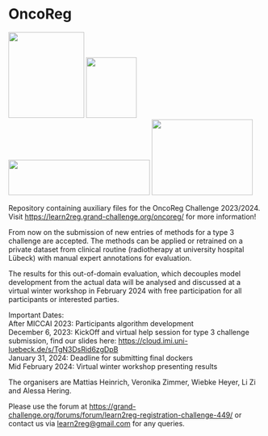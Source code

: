 # OncoReg


<img src="https://rumc-gcorg-p-public.s3.amazonaws.com/i/2023/09/26/Screenshot_2023-09-26_at_15.17.46_YeR8kti.png" width="150" height="170" /> <img src="https://rumc-gcorg-p-public.s3.amazonaws.com/i/2023/09/26/Screenshot_2023-09-26_at_16.13.03.png" width="100" height="120" /> <img src="https://rumc-gcorg-p-public.s3.amazonaws.com/i/2023/09/26/Screenshot_2023-09-26_at_16.14.35.png" width="280" height="70" />  <img src="https://rumc-gcorg-p-public.s3.amazonaws.com/i/2023/09/26/Screenshot_2023-09-26_at_16.23.05.png" width="200" height="150" /> 



Repository containing auxiliary files for the OncoReg Challenge 2023/2024.
Visit https://learn2reg.grand-challenge.org/oncoreg/ for more information!

From now on the submission of new entries of methods for a type 3 challenge are accepted. The methods can be applied or retrained on a private dataset from clinical routine (radiotherapy at university hospital Lübeck) with manual expert annotations for evaluation.

The results for this out-of-domain evaluation, which decouples model development from the actual data will be analysed and discussed at a virtual winter workshop in February 2024 with free participation for all participants or interested parties. 

Important Dates:  
After MICCAI 2023: Participants algorithm development  
December 6, 2023: KickOff and virtual help session for type 3 challenge submission, find our slides here: https://cloud.imi.uni-luebeck.de/s/TgN3DsRid6zgDpB  
January 31, 2024: Deadline for submitting final dockers  
Mid February 2024: Virtual winter workshop presenting results  

The organisers are  Mattias Heinrich, Veronika Zimmer, Wiebke Heyer, Li Zi and Alessa Hering.  

Please use the forum at https://grand-challenge.org/forums/forum/learn2reg-registration-challenge-449/ or contact us via learn2reg@gmail.com for any queries.


